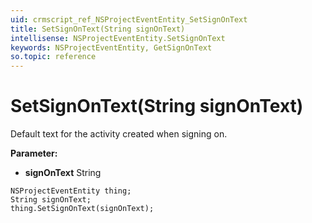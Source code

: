 ```yaml
---
uid: crmscript_ref_NSProjectEventEntity_SetSignOnText
title: SetSignOnText(String signOnText)
intellisense: NSProjectEventEntity.SetSignOnText
keywords: NSProjectEventEntity, GetSignOnText
so.topic: reference
---
```


# SetSignOnText(String signOnText)

Default text for the activity created when signing on.

**Parameter:** 
* **signOnText** String

```crmscript
NSProjectEventEntity thing;
String signOnText;
thing.SetSignOnText(signOnText);
```


